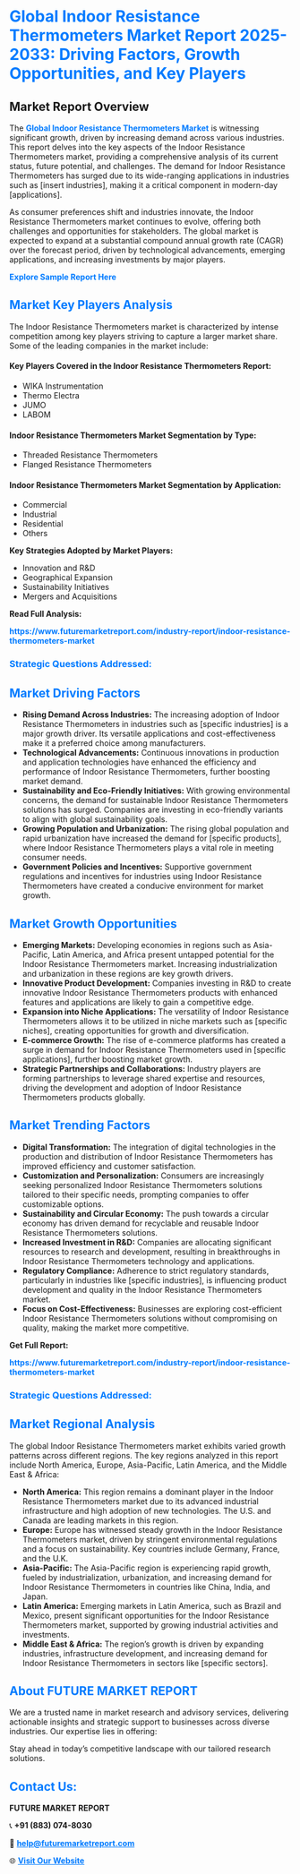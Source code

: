 <h1 style="color: #007BFF;">Global Indoor Resistance Thermometers Market Report 2025-2033: Driving Factors, Growth Opportunities, and Key Players</h1>

<section id="overview">
<h2>Market Report Overview</h2>
<p>The <a href="https://www.futuremarketreport.com/industry-report/indoor-resistance-thermometers-market" style="color: #007BFF; text-decoration: none;"><strong>Global Indoor Resistance Thermometers Market</strong></a> is witnessing significant growth, driven by increasing demand across various industries. This report delves into the key aspects of the Indoor Resistance Thermometers market, providing a comprehensive analysis of its current status, future potential, and challenges. The demand for Indoor Resistance Thermometers has surged due to its wide-ranging applications in industries such as [insert industries], making it a critical component in modern-day [applications].</p>
<p>As consumer preferences shift and industries innovate, the Indoor Resistance Thermometers market continues to evolve, offering both challenges and opportunities for stakeholders. The global market is expected to expand at a substantial compound annual growth rate (CAGR) over the forecast period, driven by technological advancements, emerging applications, and increasing investments by major players.</p>
</section>

<section id="overview">
<p><a href="https://www.futuremarketreport.com/request-sample/reportId=29416" style="color: #007BFF; text-decoration: none;"><strong>Explore Sample Report Here</strong></a></p>
</section>

<section id="key-players">
<h2 style="color: #007BFF;">Market Key Players Analysis</h2>
<p>The Indoor Resistance Thermometers market is characterized by intense competition among key players striving to capture a larger market share. Some of the leading companies in the market include:</p>
<h4>Key Players Covered in the Indoor Resistance Thermometers Report:</h4>
<ul><li>WIKA Instrumentation</li><li>Thermo Electra</li><li>JUMO</li><li>LABOM</li></ul>
<h4>Indoor Resistance Thermometers Market Segmentation by Type:</h4>
<ul><li>Threaded Resistance Thermometers</li><li>Flanged Resistance Thermometers</li></ul>

<h4>Indoor Resistance Thermometers Market Segmentation by Application:</h4>
<ul><li>Commercial</li><li>Industrial</li><li>Residential</li><li>Others</li></ul>
<p><strong>Key Strategies Adopted by Market Players:</strong></p>
<ul>
<li>Innovation and R&D</li>
<li>Geographical Expansion</li>
<li>Sustainability Initiatives</li>
<li>Mergers and Acquisitions</li>
</ul>
</section>

<section>
<p><strong>Read Full Analysis: </strong></p><a href="https://www.futuremarketreport.com/industry-report/indoor-resistance-thermometers-market" style="color: #007BFF; text-decoration: none;"><strong>https://www.futuremarketreport.com/industry-report/indoor-resistance-thermometers-market</strong></a>
<h3 style="color: #007BFF;">Strategic Questions Addressed:</h3>
</section>

<section id="driving-factors">
<h2 style="color: #007BFF;">Market Driving Factors</h2>
<ul>
<li><strong>Rising Demand Across Industries:</strong> The increasing adoption of Indoor Resistance Thermometers in industries such as [specific industries] is a major growth driver. Its versatile applications and cost-effectiveness make it a preferred choice among manufacturers.</li>
<li><strong>Technological Advancements:</strong> Continuous innovations in production and application technologies have enhanced the efficiency and performance of Indoor Resistance Thermometers, further boosting market demand.</li>
<li><strong>Sustainability and Eco-Friendly Initiatives:</strong> With growing environmental concerns, the demand for sustainable Indoor Resistance Thermometers solutions has surged. Companies are investing in eco-friendly variants to align with global sustainability goals.</li>
<li><strong>Growing Population and Urbanization:</strong> The rising global population and rapid urbanization have increased the demand for [specific products], where Indoor Resistance Thermometers plays a vital role in meeting consumer needs.</li>
<li><strong>Government Policies and Incentives:</strong> Supportive government regulations and incentives for industries using Indoor Resistance Thermometers have created a conducive environment for market growth.</li>
</ul>
</section>

<section id="growth-opportunities">
<h2 style="color: #007BFF;">Market Growth Opportunities</h2>
<ul>
<li><strong>Emerging Markets:</strong> Developing economies in regions such as Asia-Pacific, Latin America, and Africa present untapped potential for the Indoor Resistance Thermometers market. Increasing industrialization and urbanization in these regions are key growth drivers.</li>
<li><strong>Innovative Product Development:</strong> Companies investing in R&D to create innovative Indoor Resistance Thermometers products with enhanced features and applications are likely to gain a competitive edge.</li>
<li><strong>Expansion into Niche Applications:</strong> The versatility of Indoor Resistance Thermometers allows it to be utilized in niche markets such as [specific niches], creating opportunities for growth and diversification.</li>
<li><strong>E-commerce Growth:</strong> The rise of e-commerce platforms has created a surge in demand for Indoor Resistance Thermometers used in [specific applications], further boosting market growth.</li>
<li><strong>Strategic Partnerships and Collaborations:</strong> Industry players are forming partnerships to leverage shared expertise and resources, driving the development and adoption of Indoor Resistance Thermometers products globally.</li>
</ul>
</section>

<section id="trending-factors">
<h2 style="color: #007BFF;">Market Trending Factors</h2>
<ul>
<li><strong>Digital Transformation:</strong> The integration of digital technologies in the production and distribution of Indoor Resistance Thermometers has improved efficiency and customer satisfaction.</li>
<li><strong>Customization and Personalization:</strong> Consumers are increasingly seeking personalized Indoor Resistance Thermometers solutions tailored to their specific needs, prompting companies to offer customizable options.</li>
<li><strong>Sustainability and Circular Economy:</strong> The push towards a circular economy has driven demand for recyclable and reusable Indoor Resistance Thermometers solutions.</li>
<li><strong>Increased Investment in R&D:</strong> Companies are allocating significant resources to research and development, resulting in breakthroughs in Indoor Resistance Thermometers technology and applications.</li>
<li><strong>Regulatory Compliance:</strong> Adherence to strict regulatory standards, particularly in industries like [specific industries], is influencing product development and quality in the Indoor Resistance Thermometers market.</li>
<li><strong>Focus on Cost-Effectiveness:</strong> Businesses are exploring cost-efficient Indoor Resistance Thermometers solutions without compromising on quality, making the market more competitive.</li>
</ul>
</section>

<section>
<p><strong>Get Full Report: </strong></p><a href="https://www.futuremarketreport.com/industry-report/indoor-resistance-thermometers-market" style="color: #007BFF; text-decoration: none;"><strong>https://www.futuremarketreport.com/industry-report/indoor-resistance-thermometers-market</strong></a>
<h3 style="color: #007BFF;">Strategic Questions Addressed:</h3>
</section>


<section id="regional-analysis">
<h2 style="color: #007BFF;">Market Regional Analysis</h2>
<p>The global Indoor Resistance Thermometers market exhibits varied growth patterns across different regions. The key regions analyzed in this report include North America, Europe, Asia-Pacific, Latin America, and the Middle East & Africa:</p>
<ul>
<li><strong>North America:</strong> This region remains a dominant player in the Indoor Resistance Thermometers market due to its advanced industrial infrastructure and high adoption of new technologies. The U.S. and Canada are leading markets in this region.</li>
<li><strong>Europe:</strong> Europe has witnessed steady growth in the Indoor Resistance Thermometers market, driven by stringent environmental regulations and a focus on sustainability. Key countries include Germany, France, and the U.K.</li>
<li><strong>Asia-Pacific:</strong> The Asia-Pacific region is experiencing rapid growth, fueled by industrialization, urbanization, and increasing demand for Indoor Resistance Thermometers in countries like China, India, and Japan.</li>
<li><strong>Latin America:</strong> Emerging markets in Latin America, such as Brazil and Mexico, present significant opportunities for the Indoor Resistance Thermometers market, supported by growing industrial activities and investments.</li>
<li><strong>Middle East & Africa:</strong> The region’s growth is driven by expanding industries, infrastructure development, and increasing demand for Indoor Resistance Thermometers in sectors like [specific sectors].</li>
</ul>
</section>

<footer>
<h2 style="color: #007BFF;">About FUTURE MARKET REPORT</h2>
<p>We are a trusted name in market research and advisory services, delivering actionable insights and strategic support to businesses across diverse industries. Our expertise lies in offering:</p>

<p>Stay ahead in today’s competitive landscape with our tailored research solutions.</p>

<h2 style="color: #007BFF;">Contact Us:</h2>
<p><strong>FUTURE MARKET REPORT</strong></p>
<p>📞 <strong>+91 (883) 074-8030</strong></p>
<p>📧 <strong><a href="mailto:help@futuremarketreport.com" style="color: #007BFF;">help@futuremarketreport.com</a></strong></p>
<p>🌐 <strong><a href="https://www.futuremarketreport.com/" style="color: #007BFF;">Visit Our Website</a></strong></p>
</footer>